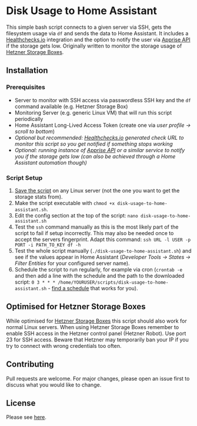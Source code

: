 # Disk Usage to Home Assistant

This simple bash script connects to a given server via SSH, gets the filesystem usage via `df` and sends the data to Home Assistant. It includes a [Healthchecks.io](https://healthchecks.io/) integration and the option to notify the user via [Apprise API](https://github.com/caronc/apprise-api) if the storage gets low. Originally written to monitor the storage usage of [Hetzner Storage Boxes](https://www.hetzner.com/storage/storage-box/).

## Installation

### Prerequisites

- Server to monitor with SSH access via passwordless SSH key and the `df` command available (e.g. Hetzner Storage Box)
- Monitoring Server (e.g. generic Linux VM) that will run this script periodically
- Home Assistant Long-Lived Access Token (create one via *user profile -> scroll to bottom*)
- *Optional but recommended: [Healthchecks.io](https://healthchecks.io) generated check URL to monitor this script so you get notified if something stops working*
- *Optional: running instance of [Apprise API](https://github.com/caronc/apprise-api) or a similar service to notify you if the storage gets low (can also be achieved through a Home Assistant automation though)*

### Script Setup

1. [Save the script](https://raw.githubusercontent.com/MadWalnut/disk-usage-to-home-assistant/master/disk-usage-to-home-assistant.sh) on any Linux server (not the one you want to get the storage stats from).
2. Make the script executable with `chmod +x disk-usage-to-home-assistant.sh`.
3. Edit the config section at the top of the script: `nano disk-usage-to-home-assistant.sh`
4. Test the `ssh` command manually as this is the most likely part of the script to fail if setup incorrectly. This may also be needed once to accept the servers fingerprint. Adapt this command: `ssh URL -l USER -p PORT -i PATH_TO_KEY df -h`
5. Test the whole script manually (`./disk-usage-to-home-assistant.sh`) and see if the values appear in Home Assistant (*Developer Tools -> States -> Filter Entities* for your configured server name).
6. Schedule the script to run regularly, for example via cron (`crontab -e` and then add a line with the schedule and the path to the downloaded script: `0 3 * * * /home/YOURUSER/scripts/disk-usage-to-home-assistant.sh` - [find a schedule](https://crontab.guru) that works for you).

## Optimised for Hetzner Storage Boxes

While optimised for [Hetzner Storage Boxes](https://www.hetzner.com/storage/storage-box/) this script should also work for normal Linux servers. When using Hetzner Storage Boxes remember to enable SSH access in the Hetzner control panel (Hetzner Robot). Use port 23 for SSH access. Beware that Hetzner may temporarily ban your IP if you try to connect with wrong credentials too often.

## Contributing

Pull requests are welcome. For major changes, please open an issue first to discuss what you would like to change.

## License

Please see [here](LICENSE.md).
